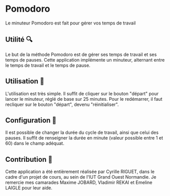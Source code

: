 # Pomodoro
Le minuteur Pomodoro est fait pour gérer vos temps de travail
## Utilité 🔍️
Le but de la méthode Pomodoro est de gérer ses temps de travail et ses temps de pauses. Cette application implémente un minuteur, alternant entre le temps de travail et le temps de pause.
## Utilisation 📝
L'utilisation est très simple. Il suffit de cliquer sur le bouton "départ" pour lancer le minuteur, réglé de base sur 25 minutes. Pour le redémarrer, il faut recliquer sur le bouton "départ", devenu "réinitialiser".
## Configuration 🔧
Il est possible de changer la durée du cycle de travail, ainsi que celui des pauses. Il suffit de renseigner la durée en minute (valeur possible entre 1 et 60) dans le champ adéquat.
## Contribution 🚧
Cette application a été entièrement réalisée par Cyrille RIGUET, dans le cadre d'un projet de cours, au sein de l'IUT Grand Ouest Normandie. Je remercie mes camarades Maxime JOBARD, Vladimir REKAI et Emeline LAIGLE pour leur aide. 
